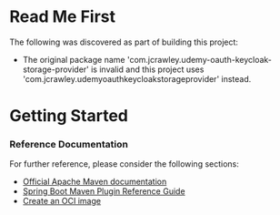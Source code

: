 # Read Me First
The following was discovered as part of building this project:

* The original package name 'com.jcrawley.udemy-oauth-keycloak-storage-provider' is invalid and this project uses 'com.jcrawley.udemyoauthkeycloakstorageprovider' instead.

# Getting Started

### Reference Documentation
For further reference, please consider the following sections:

* [Official Apache Maven documentation](https://maven.apache.org/guides/index.html)
* [Spring Boot Maven Plugin Reference Guide](https://docs.spring.io/spring-boot/docs/2.4.4/maven-plugin/reference/html/)
* [Create an OCI image](https://docs.spring.io/spring-boot/docs/2.4.4/maven-plugin/reference/html/#build-image)

